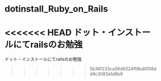 # dotinstall_Ruby_on_Rails
<<<<<<< HEAD
ドット・インストールにてrailsのお勉強
=======
ドット・インストールにてrailsのお勉強
>>>>>>> 5b36f233ca36d9324ff8bd0f08dd9c3083a1d6b9
